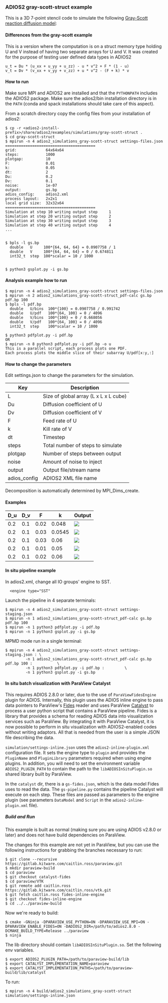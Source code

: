 ### ADIOS2 gray-scott-struct example

This is a 3D 7-point stencil code to simulate the following [Gray-Scott
reaction diffusion model](https://doi.org/10.1126/science.261.5118.189):

#### Differences from the gray-scott example

This is a version where the computation is on a struct memory type holding U and V
instead of having two separate arrays for U and V. It was created for the purpose of
testing user defined data types in ADIOS2

```
u_t = Du * (u_xx + u_yy + u_zz) - u * v^2 + F * (1 - u)
v_t = Dv * (v_xx + v_yy + v_zz) + u * v^2 - (F + k) * v
```

#### How to run

Make sure MPI and ADIOS2 are installed and that the `PYTHONPATH` includes the ADIOS2 package.
Make sure the adios2/bin installation directory is in the `PATH` (conda and spack installations should take care of this
aspect).

From a scratch directory copy the config files from your installation of adios2:

```
$ cp -r <adios2-install-prefix>/share/adios2/examples/simulations/gray-scott-struct .
$ cd gray-scott-struct
$ mpirun -n 4 adios2_simulations_gray-scott-struct settings-files.json
========================================
grid:             64x64x64
steps:            1000
plotgap:          10
F:                0.01
k:                0.05
dt:               2
Du:               0.2
Dv:               0.1
noise:            1e-07
output:           gs.bp
adios_config:     adios2.xml
process layout:   2x2x1
local grid size:  32x32x64
========================================
Simulation at step 10 writing output step     1
Simulation at step 20 writing output step     2
Simulation at step 30 writing output step     3
Simulation at step 40 writing output step     4
...


$ bpls -l gs.bp
  double   U     100*{64, 64, 64} = 0.0907758 / 1
  double   V     100*{64, 64, 64} = 0 / 0.674811
  int32_t  step  100*scalar = 10 / 1000


$ python3 gsplot.py -i gs.bp

```

#### Analysis example how to run

```
$ mpirun -n 4 adios2_simulations_gray-scott-struct settings-files.json
$ mpirun -n 2 adios2_simulations_gray-scott-struct_pdf-calc gs.bp pdf.bp 100
$ bpls -l pdf.bp
  double   U/bins  100*{100} = 0.0907758 / 0.991742
  double   U/pdf   100*{64, 100} = 0 / 4096
  double   V/bins  100*{100} = 0 / 0.668056
  double   V/pdf   100*{64, 100} = 0 / 4096
  int32_t  step    100*scalar = 10 / 1000

$ python3 pdfplot.py -i pdf.bp
OR
$ mpirun -n 8 python3 pdfplot.py -i pdf.bp -o u
This is a parallel script, each process plots one PDF.
Each process plots the middle slice of their subarray U/pdf[x:y,:]

```

#### How to change the parameters

Edit settings.json to change the parameters for the simulation.

| Key          | Description                           |
|--------------|---------------------------------------|
| L            | Size of global array (L x L x L cube) |
| Du           | Diffusion coefficient of U            |
| Dv           | Diffusion coefficient of V            |
| F            | Feed rate of U                        |
| k            | Kill rate of V                        |
| dt           | Timestep                              |
| steps        | Total number of steps to simulate     |
| plotgap      | Number of steps between output        |
| noise        | Amount of noise to inject             |
| output       | Output file/stream name               |
| adios_config | ADIOS2 XML file name                  |

Decomposition is automatically determined by MPI_Dims_create.

#### Examples

| D_u | D_v | F    | k      | Output                         |
|-----|-----|------|--------|--------------------------------|
| 0.2 | 0.1 | 0.02 | 0.048  | ![](img/example1.jpg?raw=true) |
| 0.2 | 0.1 | 0.03 | 0.0545 | ![](img/example2.jpg?raw=true) |
| 0.2 | 0.1 | 0.03 | 0.06   | ![](img/example3.jpg?raw=true) |
| 0.2 | 0.1 | 0.01 | 0.05   | ![](img/example4.jpg?raw=true) |
| 0.2 | 0.1 | 0.02 | 0.06   | ![](img/example5.jpg?raw=true) |

#### In situ pipeline example

In adios2.xml, change all IO groups' engine to SST.

      <engine type="SST"

Launch the pipeline in 4 separate terminals:

```
$ mpirun -n 4 adios2_simulations_gray-scott-struct settings-staging.json
$ mpirun -n 1 adios2_simulations_gray-scott-struct_pdf-calc gs.bp pdf.bp 100
$ mpirun -n 1 python3 pdfplot.py -i pdf.bp
$ mpirun -n 1 python3 gsplot.py -i gs.bp
```

MPMD mode run in a single terminal:

```
$ mpirun -n 4 adios2_simulations_gray-scott-struct settings-staging.json : \
         -n 1 adios2_simulations_gray-scott-struct_pdf-calc gs.bp pdf.bp 100 :           \
         -n 1 python3 pdfplot.py -i pdf.bp :         \
         -n 1 python3 gsplot.py -i gs.bp
```

#### In situ batch visualization with ParaView Catalyst

This requires ADIOS 2.8.0 or later, due to the use of `ParaViewFidesEngine` plugin for ADIOS.
Internally, this plugin uses the ADIOS inline engine to pass data pointers to ParaView's
[Fides](https://fides.readthedocs.io/en/latest/) reader
and uses ParaView [Catalyst](https://catalyst-in-situ.readthedocs.io/en/latest/index.html)
to process a user python script that contains a ParaView pipeline.
Fides is a library that provides a schema for reading ADIOS data into visualization services
such as ParaView. By integrating it with ParaView Catalyst, it is now possible to perform
in situ visualization with ADIOS2-enabled codes without writing adaptors. All that is needed
from the user is a simple JSON file describing the data.

`simulation/settings-inline.json` uses the `adios2-inline-plugin.xml` configuration file.
It sets the engine type to `plugin` and provides the `PluginName` and `PluginLibrary`
parameters required when using engine plugins. In addition, you will need to set the
environment variable `ADIOS2_PLUGIN_PATH` to contain the path to the `libADIOSInSituPlugin.so`
shared library built by ParaView.

In the `catalyst` dir, there is a `gs-fides.json`, which is the data model Fides uses to read the data.
The `gs-pipeline.py` contains the pipeline Catalyst will execute on each step.
These files are passed as parameters to the engine plugin (see parameters `DataModel` and `Script` in
the `adios2-inline-plugin.xml` file).

##### Build and Run

This example is built as normal (making sure you are using ADIOS v2.8.0 or later)
and does not have build dependencies on ParaView.

The changes for this example are not yet in ParaView, but you can use the following instructions
for grabbing the branches necessary to run:

```
$ git clone --recursive https://gitlab.kitware.com/caitlin.ross/paraview.git
$ mkdir paraview-build
$ cd paraview
$ git checkout catalyst-fides
$ cd paraview/VTK
$ git remote add caitlin.ross https://gitlab.kitware.com/caitlin.ross/vtk.git
$ git fetch caitlin.ross fides-inline-engine
$ git checkout fides-inline-engine
$ cd ../../paraview-build
```

Now we're ready to build:

```
$ cmake -GNinja -DPARAVIEW_USE_PYTHON=ON -DPARAVIEW_USE_MPI=ON -DPARAVIEW_ENABLE_FIDES=ON -DADIOS2_DIR=/path/to/adios2.8.0 -DCMAKE_BUILD_TYPE=Release ../paraview
$ ninja
```

The lib directory should contain `libADIOSInSituPlugin.so`.
Set the following env variables.

```
$ export ADIOS2_PLUGIN_PATH=/path/to/paraview-build/lib
$ export CATALYST_IMPLEMENTATION_NAME=paraview
$ export CATALYST_IMPLEMENTATION_PATHS=/path/to/paraview-build/lib/catalyst
```

To run:

```
$ mpirun -n 4 build/adios2_simulations_gray-scott-struct simulation/settings-inline.json
```
